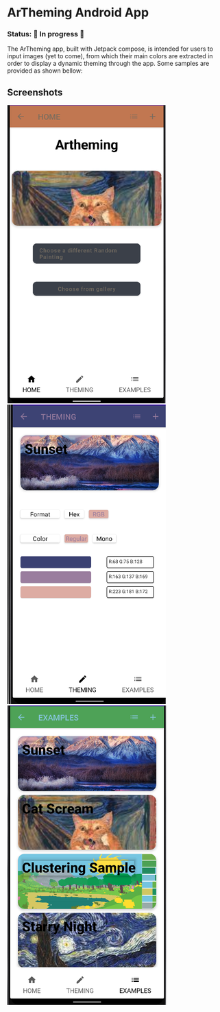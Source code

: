 # ArTheming Android App
### Status: 🚧 In progress 🚧

The ArTheming app, built with Jetpack compose, is intended for users to input images (yet to come), from which their main colors are extracted in order to display a dynamic theming through the app. Some samples are provided as shown bellow:

## Screenshots

<img src="Captura de pantalla 2023-01-06 a la(s) 9.34.12 a.m..png"/>
<img src="Captura de pantalla 2023-01-06 a la(s) 9.35.00 a.m..png"/>
<img src="Captura de pantalla 2023-01-06 a la(s) 9.35.23 a.m..png"/>
